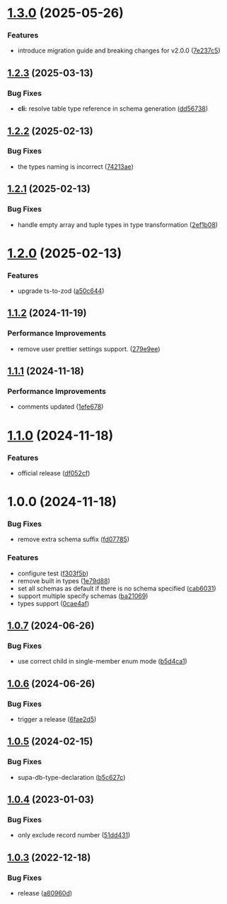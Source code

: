# [1.3.0](https://github.com/dohooo/supazod/compare/v1.2.3...v1.3.0) (2025-05-26)


### Features

* introduce migration guide and breaking changes for v2.0.0 ([7e237c5](https://github.com/dohooo/supazod/commit/7e237c5a2b596ae56531a18558dcf81008a45389))

## [1.2.3](https://github.com/dohooo/supazod/compare/v1.2.2...v1.2.3) (2025-03-13)


### Bug Fixes

* **cli:** resolve table type reference in schema generation ([dd56738](https://github.com/dohooo/supazod/commit/dd56738bb13d2ccb089e340edcc6cfdb37ead37d))

## [1.2.2](https://github.com/dohooo/supazod/compare/v1.2.1...v1.2.2) (2025-02-13)


### Bug Fixes

* the types naming is incorrect ([74213ae](https://github.com/dohooo/supazod/commit/74213ae164011af101cdf8f451a31f3796c6e1e9))

## [1.2.1](https://github.com/dohooo/supazod/compare/v1.2.0...v1.2.1) (2025-02-13)


### Bug Fixes

* handle empty array and tuple types in type transformation ([2ef1b08](https://github.com/dohooo/supazod/commit/2ef1b08677881da5a22b7d75e69145580c7e7214))

# [1.2.0](https://github.com/dohooo/supazod/compare/v1.1.2...v1.2.0) (2025-02-13)


### Features

* upgrade ts-to-zod ([a50c644](https://github.com/dohooo/supazod/commit/a50c644f80c8d7a03773ddaa0bb8480a477f40ab))

## [1.1.2](https://github.com/dohooo/supazod/compare/v1.1.1...v1.1.2) (2024-11-19)


### Performance Improvements

* remove user prettier settings support. ([279e9ee](https://github.com/dohooo/supazod/commit/279e9ee3f6d463ad697a07e94dfd0fa38b24e1a3))

## [1.1.1](https://github.com/dohooo/supazod/compare/v1.1.0...v1.1.1) (2024-11-18)


### Performance Improvements

* comments updated ([1efe678](https://github.com/dohooo/supazod/commit/1efe678878f582101e181fc0bbf9f42ae07447b6))

# [1.1.0](https://github.com/dohooo/supazod/compare/v1.0.1...v1.1.0) (2024-11-18)


### Features

* official release ([df052cf](https://github.com/dohooo/supazod/commit/df052cf10c508a6751b3b8791abe3d5e8ed7da9e))

# 1.0.0 (2024-11-18)


### Bug Fixes

* remove extra schema suffix ([fd07785](https://github.com/dohooo/supazod/commit/fd077851f479f82b1157318f45cdfbcbe562e052))


### Features

* configure test ([f303f5b](https://github.com/dohooo/supazod/commit/f303f5b0a24e6bb9ad98a14f340f6cfa4fd005f0))
* remove built in types ([1e79d88](https://github.com/dohooo/supazod/commit/1e79d886f0e00f58ba08cf8ec72863910ad59b57))
* set all schemas as default if there is no schema specified ([cab6031](https://github.com/dohooo/supazod/commit/cab6031bc9de894db06dea8696628a88c8453b25))
* support multiple specify schemas ([ba21069](https://github.com/dohooo/supazod/commit/ba2106991e3f33103a10aaac7fe83404ed713ffe))
* types support ([0cae4af](https://github.com/dohooo/supazod/commit/0cae4afeefdf1cf578d55c4566f9be89ed6536a9))

## [1.0.7](https://github.com/psteinroe/supabase-to-zod/compare/v1.0.6...v1.0.7) (2024-06-26)


### Bug Fixes

* use correct child in single-member enum mode ([b5d4ca1](https://github.com/psteinroe/supabase-to-zod/commit/b5d4ca1e29b0c84137cdec7df3e152512f609915))

## [1.0.6](https://github.com/psteinroe/supabase-to-zod/compare/v1.0.5...v1.0.6) (2024-06-26)


### Bug Fixes

* trigger a release ([6fae2d5](https://github.com/psteinroe/supabase-to-zod/commit/6fae2d5b35d66589248993c73d89a0affc80310f))

## [1.0.5](https://github.com/psteinroe/supabase-to-zod/compare/v1.0.4...v1.0.5) (2024-02-15)


### Bug Fixes

* supa-db-type-declaration ([b5c627c](https://github.com/psteinroe/supabase-to-zod/commit/b5c627c507048255ae04a5b82d582103c7f17d26))

## [1.0.4](https://github.com/psteinroe/supabase-to-zod/compare/v1.0.3...v1.0.4) (2023-01-03)


### Bug Fixes

* only exclude record number ([51dd431](https://github.com/psteinroe/supabase-to-zod/commit/51dd4315ba3eb50d5b8d69bba7b15bb5f037e800))

## [1.0.3](https://github.com/psteinroe/supabase-to-zod/compare/v1.0.2...v1.0.3) (2022-12-18)


### Bug Fixes

* release ([a80960d](https://github.com/psteinroe/supabase-to-zod/commit/a80960dc9d96201252cb6e8cc5a4c35d6dbee4f3))
